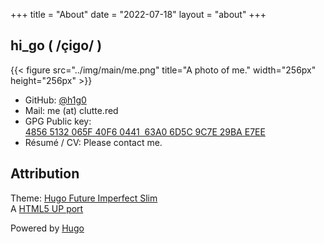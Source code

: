 +++
title = "About"
date = "2022-07-18"
layout = "about"
+++

## hi_go ( /çiɡo/ )

{{< figure src="../img/main/me.png" title="A photo of me." width="256px" height="256px" >}}

- GitHub: [@h1g0](https://github.com/h1g0)
- Mail: me (at) clutte.red
- GPG Public key: [4856 5132 065F 40F6 0441  63A0 6D5C 9C7E 29BA E7EE](../hi_go.gpg)
- Résumé / CV: Please contact me.

## Attribution

Theme: [Hugo Future Imperfect Slim](https://github.com/pacollins/hugo-future-imperfect-slim')  
A [HTML5 UP port](https://html5up.net/future-imperfect)

Powered by [Hugo](https://gohugo.io/)
